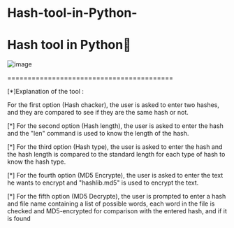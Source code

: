# Hash-tool-in-Python-
Hash tool in  Python💯
================================================

![image](https://user-images.githubusercontent.com/131493096/233738001-7ae2fe5c-ca84-4e06-a940-36e70a66e20e.png)


=========================================

[*]Explanation of the tool :

For the first option (Hash chacker), the user is asked to enter two hashes, and they are compared to see if they are the same hash or not.

[*] For the second option (Hash length), the user is asked to enter the hash and the "len" command is used to know the length of the hash.

[*] For the third option (Hash type), the user is asked to enter the hash and the hash length is compared to the standard length for each type of hash to know the hash type.

[*] For the fourth option (MD5 Encrypte), the user is asked to enter the text he wants to encrypt and "hashlib.md5" is used to encrypt the text.

[*] For the fifth option (MD5 Decrypte), the user is prompted to enter a hash and file name containing a list of possible words, each word in the file is checked and MD5-encrypted for comparison with the entered hash, and if it is found
